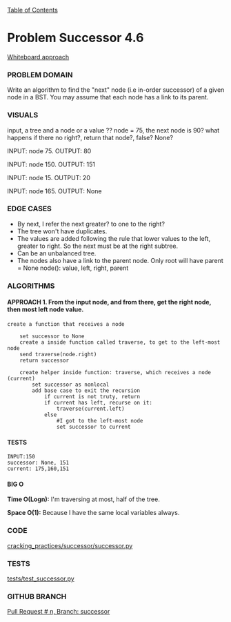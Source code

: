 [Table of Contents](../../README.md)


# Problem Successor 4.6

[Whiteboard approach](https://docs.google.com/document/d/1T5yDSShFOiUkRoYeFtC3wpJQeGdja-DcFpLNrUFMu_Y/edit?usp=sharing)

### PROBLEM DOMAIN
Write an algorithm to find the "next" node (i.e in-order successor) of a given node in a BST. You may assume that each node has a link to its parent.


### VISUALS
input, a tree and a node or a value ??
node = 75, the next node is 90?
what happens if there no right?, return that node?, false? None?

INPUT: node 75.
OUTPUT: 80

INPUT: node 150.
OUTPUT: 151

INPUT: node 15.
OUTPUT: 20

INPUT: node 165.
OUTPUT: None



### EDGE CASES
- By next, I refer the next greater? to one to the right?
- The tree won't have duplicates.
- The values are added following the rule that lower values to the left, greater to right. So the next must be at the right subtree.
- Can be an unbalanced tree.
- The nodes also have a link to the parent node. Only root will have parent = None
	node(): value, left, right, parent


### ALGORITHMS

#### APPROACH 1. From the input node, and from there, get the right node, then most left node value.
```
create a function that receives a node

	set successor to None
	create a inside function called traverse, to get to the left-most node
	send traverse(node.right)
	return successor

	create helper inside function: traverse, which receives a node (current)
		set successor as nonlocal
		add base case to exit the recursion
			if current is not truty, return
			if current has left, recurse on it:
				traverse(current.left)
			else
				#I got to the left-most node
				set successor to current

```


#### TESTS
```
INPUT:150
successor: None, 151
current: 175,160,151
```

    
#### BIG O
**Time O(Logn):** I'm traversing at most, half of the tree.

**Space O(1):** Because I have the same local variables always.

### CODE
[cracking_practices/successor/successor.py](successor.py)


### TESTS
[tests/test_successor.py](../../tests/test_successor.py)

### GITHUB BRANCH

[Pull Request # n, Branch: successor](https://github.com/ilealm/cracking-practices/pull/X)
